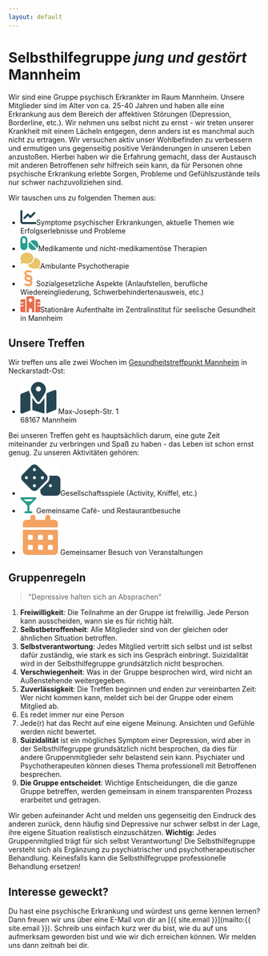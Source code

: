 ```yaml
---
layout: default
---
```


# Selbsthilfegruppe *jung und gestört* Mannheim

Wir sind eine Gruppe psychisch Erkrankter im Raum Mannheim. Unsere Mitglieder sind im Alter von ca. 25-40 Jahren und haben alle eine Erkrankung aus dem Bereich der affektiven Störungen (Depression, Borderline, etc.). Wir nehmen uns selbst nicht zu ernst - wir treten unserer Krankheit mit einem Lächeln entgegen, denn anders ist es manchmal auch nicht zu ertragen. Wir versuchen aktiv unser Wohlbefinden zu verbessern und ermutigen uns gegenseitig positive Veränderungen in unseren Leben anzustoßen. Hierbei haben wir die Erfahrung gemacht, dass der Austausch mit anderen Betroffenen sehr hilfreich sein kann, da für Personen ohne psychische Erkrankung erlebte Sorgen, Probleme und Gefühlszustände teils nur schwer nachzuvollziehen sind.

Wir tauschen uns zu folgenden Themen aus:

<ul>
  <li class="enum-with-icons"><img src="assets/svg/chart-line.svg" alt="Graph"><span>Symptome psychischer Erkrankungen, aktuelle Themen wie Erfolgserlebnisse und Probleme</span></li>
  <li class="enum-with-icons"><img src="assets/svg/pills.svg" alt="Pills"><span>Medikamente und nicht-medikamentöse Therapien </span></li>
  <li class="enum-with-icons"><img src="assets/svg/comments.svg" alt="Comments"><span>Ambulante Psychotherapie</span></li>
  <li class="enum-with-icons"><img src="assets/svg/section.svg" alt="Section"><span>Sozialgesetzliche Aspekte (Anlaufstellen, berufliche Wiedereingliederung, Schwerbehindertenausweis, etc.)</span></li>
  <li class="enum-with-icons"><img src="assets/svg/hospital.svg" alt="Hospital"><span>Stationäre Aufenthalte im Zentralinstitut für seelische Gesundheit in Mannheim</span></li>
</ul>

## Unsere Treffen
Wir treffen uns alle zwei Wochen im [Gesundheitstreffpunkt Mannheim](https://www.gesundheitstreffpunkt-mannheim.de) in Neckarstadt-Ost:

<ul>
  <li class="enum-with-icons">
    <img src="assets/svg/map.svg" alt="Map">
    <span> Max-Joseph-Str. 1 <br> 68167 Mannheim</span>
  </li>
</ul>
Bei unseren Treffen geht es hauptsächlich darum, eine gute Zeit miteinander zu verbringen und Spaß zu haben - das Leben ist schon ernst genug. Zu unseren Aktivitäten gehören:
<ul>
  <li class="enum-with-icons"><img src="assets/svg/dice.svg" alt="Dices"><span>Gesellschaftsspiele (Activity, Kniffel, etc.)</span></li>
  <li class="enum-with-icons"><img src="assets/svg/martini.svg" alt="Coffee"><span>Gemeinsame Café- und Restaurantbesuche</span></li>
  <li class="enum-with-icons"><img src="assets/svg/calendar.svg" alt="Calendar"><span>Gemeinsamer Besuch von Veranstaltungen</span></li>
</ul>


## Gruppenregeln

> "Depressive halten sich an Absprachen"  

1. **Freiwilligkeit**: Die Teilnahme an der Gruppe ist freiwillig. Jede Person kann ausscheiden, wann sie es für richtig hält.
2. **Selbstbetroffenheit**: Alle Mitglieder sind von der gleichen oder ähnlichen Situation betroffen.
3. **Selbstverantwortung**: Jedes Mitglied vertritt sich selbst und ist selbst dafür zuständig, wie stark es sich ins Gespräch einbringt.
Suizidalität wird in der Selbsthilfegruppe grundsätzlich nicht besprochen.
4. **Verschwiegenheit**: Was in der Gruppe besprochen wird, wird nicht an Außenstehende weitergegeben.
5. **Zuverlässigkeit**: Die Treffen beginnen und enden zur vereinbarten Zeit: Wer nicht kommen kann, meldet sich bei der Gruppe oder einem Mitglied ab.
6. Es redet immer nur eine Person
7. Jede(r) hat das Recht auf eine eigene Meinung. Ansichten und Gefühle werden nicht bewertet.
8. **Suizidalität** ist ein mögliches Symptom einer Depression, wird aber in der Selbsthilfegruppe grundsätzlich nicht besprochen, da dies für andere Gruppenmitglieder sehr belastend sein kann. Psychiater und Psychotherapeuten können dieses Thema professionell mit Betroffenen besprechen. 
9. **Die Gruppe entscheidet**: Wichtige Entscheidungen, die die ganze Gruppe betreffen, werden gemeinsam in einem transparenten Prozess erarbeitet und getragen.

Wir geben aufeinander Acht und melden uns gegenseitig den Eindruck des anderen zurück, denn häufig sind Depressive nur schwer selbst in der Lage, ihre eigene Situation realistisch einzuschätzen. **Wichtig:** Jedes Gruppenmitglied trägt für sich selbst Verantwortung! Die Selbsthilfegruppe versteht sich als Ergänzung zu psychiatrischer und psychotherapeutischer Behandlung. Keinesfalls kann die Selbsthilfegruppe professionelle Behandlung ersetzen!

## Interesse geweckt?
Du hast eine psychische Erkrankung und würdest uns gerne kennen lernen? Dann freuen wir uns über eine E-Mail von dir an [{{ site.email }}](mailto:{{ site.email }}). Schreib uns einfach kurz wer du bist, wie du auf uns aufmerksam geworden bist und wie wir dich erreichen können. Wir melden uns dann zeitnah bei dir.

